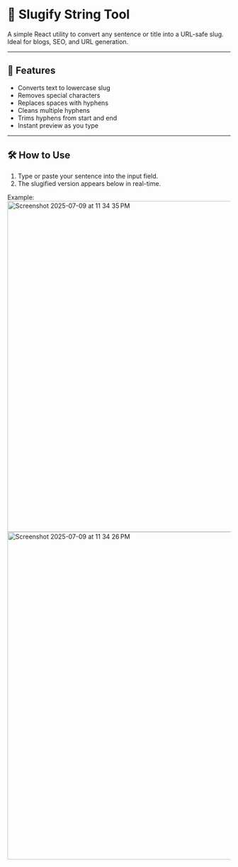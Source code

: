 # 🧩 Slugify String Tool

A simple React utility to convert any sentence or title into a URL-safe slug. Ideal for blogs, SEO, and URL generation.

---

## 🚀 Features

- Converts text to lowercase slug
- Removes special characters
- Replaces spaces with hyphens
- Cleans multiple hyphens
- Trims hyphens from start and end
- Instant preview as you type

---

## 🛠️ How to Use

1. Type or paste your sentence into the input field.
2. The slugified version appears below in real-time.

Example:
<img width="746" alt="Screenshot 2025-07-09 at 11 34 35 PM" src="https://github.com/user-attachments/assets/489c0201-c004-4861-877e-8356b8b7bedf" />
<img width="739" alt="Screenshot 2025-07-09 at 11 34 26 PM" src="https://github.com/user-attachments/assets/6f772e85-db91-43db-9681-50630e4e15f3" />
